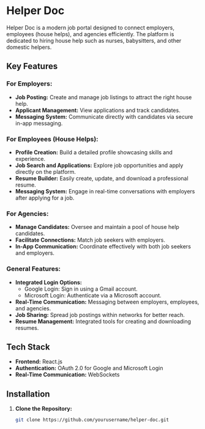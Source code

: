 # Helper Doc

Helper Doc is a modern job portal designed to connect employers, employees (house helps), and agencies efficiently. The platform is dedicated to hiring house help such as nurses, babysitters, and other domestic helpers.

## Key Features

### For Employers:
- **Job Posting:** Create and manage job listings to attract the right house help.
- **Applicant Management:** View applications and track candidates.
- **Messaging System:** Communicate directly with candidates via secure in-app messaging.

### For Employees (House Helps):
- **Profile Creation:** Build a detailed profile showcasing skills and experience.
- **Job Search and Applications:** Explore job opportunities and apply directly on the platform.
- **Resume Builder:** Easily create, update, and download a professional resume.
- **Messaging System:** Engage in real-time conversations with employers after applying for a job.

### For Agencies:
- **Manage Candidates:** Oversee and maintain a pool of house help candidates.
- **Facilitate Connections:** Match job seekers with employers.
- **In-App Communication:** Coordinate effectively with both job seekers and employers.

### General Features:
- **Integrated Login Options:**
  - Google Login: Sign in using a Gmail account.
  - Microsoft Login: Authenticate via a Microsoft account.
- **Real-Time Communication:** Messaging between employers, employees, and agencies.
- **Job Sharing:** Spread job postings within networks for better reach.
- **Resume Management:** Integrated tools for creating and downloading resumes.

## Tech Stack
- **Frontend:** React.js
- **Authentication:** OAuth 2.0 for Google and Microsoft Login
- **Real-Time Communication:** WebSockets

## Installation

1. **Clone the Repository:**
   ```bash
   git clone https://github.com/yourusername/helper-doc.git
